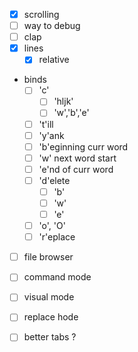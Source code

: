 - [x] scrolling
- [ ] way to debug
- [ ] clap
- [x] lines
    - [x] relative

- binds
    - [ ] 'c'
        - [ ] 'hljk'
        - [ ] 'w','b','e'
    - [ ] 't'ill
    - [ ] 'y'ank
    - [ ] 'b'eginning curr word
    - [ ] 'w' next word start
    - [ ] 'e'nd of curr word
    - [ ] 'd'elete
        - [ ] 'b'
        - [ ] 'w'
        - [ ] 'e'
    - [ ] 'o', 'O'
    - [ ] 'r'eplace

- [ ] file browser
- [ ] command mode
- [ ] visual mode
- [ ] replace hode

- [ ] better tabs ?
